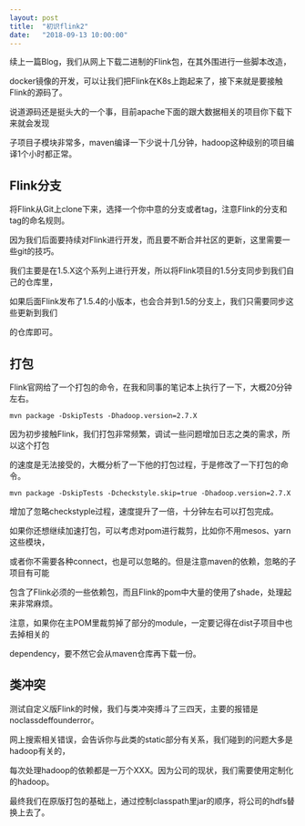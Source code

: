 ```yaml
---
layout: post
title:  "初识flink2"
date:   "2018-09-13 10:00:00"
---
```


续上一篇Blog，我们从网上下载二进制的Flink包，在其外围进行一些脚本改造，

docker镜像的开发，可以让我们把Flink在K8s上跑起来了，接下来就是要接触Flink的源码了。

说道源码还是挺头大的一个事，目前apache下面的跟大数据相关的项目你下载下来就会发现

子项目子模块非常多，maven编译一下少说十几分钟，hadoop这种级别的项目编译1个小时都正常。

## Flink分支

将Flink从Git上clone下来，选择一个你中意的分支或者tag，注意Flink的分支和tag的命名规则。

因为我们后面要持续对Flink进行开发，而且要不断合并社区的更新，这里需要一些git的技巧。

我们主要是在1.5.X这个系列上进行开发，所以将Flink项目的1.5分支同步到我们自己的仓库里，

如果后面Flink发布了1.5.4的小版本，也会合并到1.5的分支上，我们只需要同步这些更新到我们

的仓库即可。

## 打包

Flink官网给了一个打包的命令，在我和同事的笔记本上执行了一下，大概20分钟左右。

```
mvn package -DskipTests -Dhadoop.version=2.7.X

```

因为初步接触Flink，我们打包非常频繁，调试一些问题增加日志之类的需求，所以这个打包

的速度是无法接受的，大概分析了一下他的打包过程，于是修改了一下打包的命令。


```
mvn package -DskipTests -Dcheckstyle.skip=true -Dhadoop.version=2.7.X
```

增加了忽略checkstyple过程，速度提升了一倍，十分钟左右可以打包完成。

如果你还想继续加速打包，可以考虑对pom进行裁剪，比如你不用mesos、yarn这些模块，

或者你不需要各种connect，也是可以忽略的。但是注意maven的依赖，忽略的子项目有可能

包含了Flink必须的一些依赖包，而且Flink的pom中大量的使用了shade，处理起来非常麻烦。

注意，如果你在主POM里裁剪掉了部分的module，一定要记得在dist子项目中也去掉相关的

dependency，要不然它会从maven仓库再下载一份。

## 类冲突

测试自定义版Flink的时候，我们与类冲突搏斗了三四天，主要的报错是noclassdeffounderror。

网上搜索相关错误，会告诉你与此类的static部分有关系，我们碰到的问题大多是hadoop有关的，

每次处理hadoop的依赖都是一万个XXX。因为公司的现状，我们需要使用定制化的hadoop。

最终我们在原版打包的基础上，通过控制classpath里jar的顺序，将公司的hdfs替换上去了。

